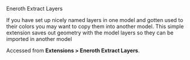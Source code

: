 Eneroth Extract Layers

If you have set up nicely named layers in one model and gotten used to their colors you may want to copy them into another model. This simple extension saves out geometry with the model layers so they can be imported in another model

Accessed from **Extensions > Eneroth Extract Layers**.
